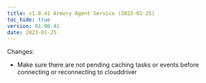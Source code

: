 ```yaml
---
title: v1.0.41 Armory Agent Service (2023-01-25)
toc_hide: true
version: 01.00.41
date: 2023-01-25
---
```


Changes:
- Make sure there are not pending caching tasks or events before connecting or reconnecting to clouddriver

